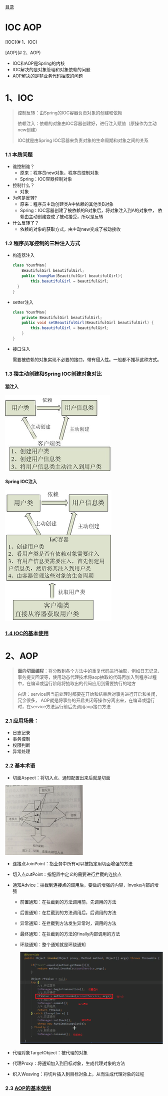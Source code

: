 [目录](目录.md)

# IOC AOP

[IOC](# 1、IOC)

[AOP](# 2、AOP)

* IOC和AOP是Spring的内核
* IOC解决的是对象管理和对象依赖的问题
* AOP解决的是非业务代码抽取的问题

# 1、IOC

> 控制反转：由Spring的IOC容器负责对象的创建和依赖
>
> 依赖注入：依赖的对象由IOC容器创建好，进行注入赋值（原操作为主动new创建）
>
> IOC就是由Spring IOC容器来负责对象的生命周期和对象之间的关系

### 1.1 本质问题

* 谁控制谁？
  * 原来：程序员new对象，程序员控制对象
  * Spring：IOC容器控制对象
* 控制什么？
  * 对象
* 为何是反转?
  * 原来：程序员主动创建类A中依赖的其他类B对象
  * Spring：IOC容器创建了被依赖的B对象后，将对象注入到A的对象中， 依赖由主动创建变成了被动接受，所以是反转
* 什么反转了？
  * 依赖的对象的获取方式，由主动new变成了被动接收

### 1.2 程序员写控制的三种注入方式

* 构造器注入

  ```java
  class YounfMan{
      BeautifulGirl beautifulGirl;
      public YoungMan(BeautifulGirl beautifulGirl){
          this.beautifulGirl = beautifulGirl;
  	}
  }
  ```

* setter注入

  ```java
  class YounfMan{
      private BeautifulGirl beautifulGirl;
      public void setBeautifulGirl(BeautifulGirl beautifulGirl) {
          this.beautifulGirl = beautifulGirl;
      }
  }
  ```

* 接口注入

  需要被依赖的对象实现不必要的接口，带有侵入性。一般都不推荐这种方式。

### 1.3 猿主动创建和Spring IOC创建对象对比

#### 猿注入

![img](imgs\261421378318292.jpg)

#### Spring IOC注入

![img](imgs\img.png)



### [1.4  IOC的基本使用](3_IOC容器.md)



# 2、AOP

> **面向切面编程**：将分散到各个方法中的重复代码进行抽取，例如日志记录、事务提交回滚等，使用动态代理技术将aop抽取的代码再加入到程序过程中，在编译或运行阶段将抽取出的代码应用到需要执行的地方
>
> 白话：service层当前处理时都要在开始和结束后对事务进行开启和关闭，冗余很多， AOP就是将事务的开启关闭等操作分离出来，在编译或运行时，在service方法运行前后先调用aop接口方法

### 2.1 应用场景：

* 日志记录
* 事务控制
* 权限判断
* 异常处理

### 2.2 基本术语

* 切面Aspect：将切入点、通知配置出来后就是切面

<img src="imgs\1600238343273.png" style="zoom: 33%;" />

* 连接点JoinPoint：指业务中所有可以被指定用切面增强的方法

* 切入点cutPoint：指配置中定义的需要进行拦截的连接点

* 通知Advice：拦截到连接点的调用后，要做的增强的内容，Invoke内部的增强

  * 前置通知：在拦截到的方法调用前，先调用的方法

  * 后置通知：在拦截到的方法调用后，后调用的方法

  * 异常通知：在拦截到方法发生异常时，调用的方法

  * 最终通知：在拦截到的方法的finally内部调用的方法

  * 环绕通知：整个通知就是环绕通知

    <img src="imgs\1600240066448.png" alt="1600240066448" style="zoom:67%;" />

* 代理对象TargetObject：被代理的对象

* 代理Proxy：将通知加入到目标对象，生成代理对象的方法

* 织入Weaving：将切片插入到目标对象上，从而生成代理对象的过程

### 2.3 [AOP的基本使用]()

